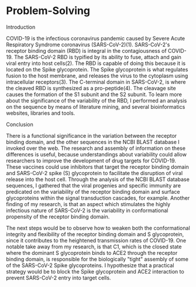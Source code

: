 # Problem-Solving
 Introduction
 
   COVID-19 is the infectious coronavirus pandemic caused by Severe Acute Respiratory Syndrome coronavirus (SARS-CoV-2)(1). SARS-CoV-2's receptor binding domain (RBD) is integral in the contagiousness of COVID-19. The SARS-CoV-2 RBD is typified by its ability to fuse, attach and gain viral entry into host cells(2). The RBD is capable of doing this because it is located on the Spike glycoprotein. The Spike glycoprotein is what regulates fusion to the host membrane, and releases the virus to the cytoplasm using  intracellular receptors(3). The C-terminal domain in SARS-CoV-2, is where the cleaved RBD is synthesized as a pro-peptide(4). The cleavage site causes the formation of the S1 subunit and the S2 subunit. To learn more about the significance of the variability of the RBD, I performed an analysis on the sequence by means of literature mining, and several bioinformatics websites, libraries and tools.

Conclusion


There is a functional significance in the variation between the receptor binding domain, and the other sequences in the NCBI BLAST database I invoked over the web. The research and assembly of information on these differences is useful, because understandings about variability could allow researchers to improve the development of drug targets for COVID-19. These vaccines could use inhibitors that target the receptor binding domain and SARS-CoV-2 spike (S) glycoprotein to facilitate the disruption of viral release into the host cell. Through the analysis of the NCBI BLAST database sequences, I gathered that the viral progenies and specific immunity are predicated on the variability of the receptor binding domain and surface glycoproteins within the signal transduction cascades, for example. Another finding of my research, is that an aspect which stimulates the highly infectious nature of SARS-CoV-2 is the variability in conformational propensity of the receptor binding domain. 

The next steps would be to observe how to weaken both the conformational integrity and flexibility of the receptor binding domain and S glycoprotein, since it contributes to the heightened transmission rates of COVID-19. One notable take away from my research, is that C1, which is the closed state where the dominant S glycoprotein binds to ACE2 through the receptor binding domain, is responsible for the biologically "tight" assembly of some of the SARS-CoV-2 Spike glycoproteins. I hypothesize that a practical strategy would be to block the Spike glycoprotein and ACE2 interaction to prevent SARS-CoV-2 entry into target cells. 
